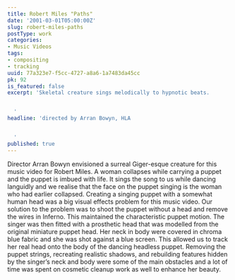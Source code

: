 ```yaml
---
title: Robert Miles "Paths"
date: '2001-03-01T05:00:00Z'
slug: robert-miles-paths
postType: work
categories:
- Music Videos
tags:
- compositing
- tracking
uuid: 77a323e7-f5cc-4727-a8a6-1a7483da45cc
pk: 92
is_featured: false
excerpt: 'Skeletal creature sings melodically to hypnotic beats.


  '
headline: 'directed by Arran Bowyn, HLA


  '
published: true
---
```

Director Arran Bowyn envisioned a surreal Giger-esque creature for this music
video for Robert Miles. A woman collapses while carrying a puppet and the
puppet is imbued with life. It sings the song to us while dancing languidly
and we realise that the face on the puppet singing is the woman who had
earlier collapsed. Creating a singing puppet with a somewhat human head was a
big visual effects problem for this music video. Our solution to the problem
was to shoot the puppet without a head and remove the wires in Inferno. This
maintained the characteristic puppet motion. The singer was then fitted with a
prosthetic head that was modelled from the original miniature puppet head. Her
neck in body were covered in chroma blue fabric and she was shot against a
blue screen. This allowed us to track her real head onto the body of the
dancing headless puppet. Removing the puppet strings, recreating realistic
shadows, and rebuilding features hidden by the singer’s neck and body were
some of the main obstacles and a lot of time was spent on cosmetic cleanup
work as well to enhance her beauty.


